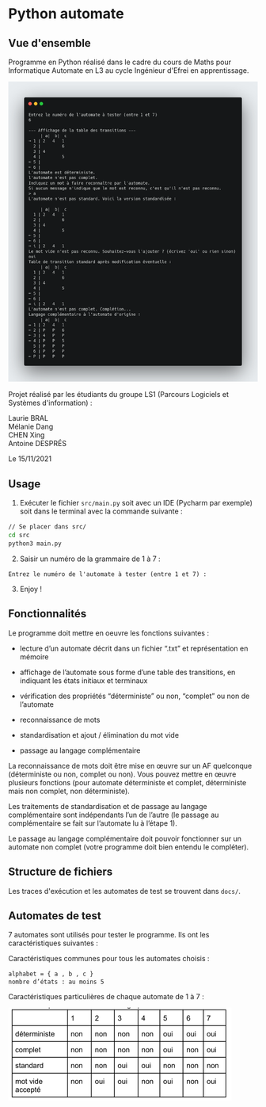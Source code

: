 # Python automate

## Vue d'ensemble

Programme en Python réalisé dans le cadre du cours de Maths pour Informatique Automate en L3 au cycle Ingénieur d'Efrei en apprentissage.

![screenshot](./screenshots/screenshot.png)

Projet réalisé par les étudiants du groupe LS1 (Parcours Logiciels et Systèmes d'information) :

Laurie BRAL \
Mélanie Dang \
CHEN Xing \
Antoine DESPRÉS

Le 15/11/2021

## Usage

1. Exécuter le fichier `src/main.py` soit avec un IDE (Pycharm par exemple) soit dans le terminal avec la commande suivante :

```bash
// Se placer dans src/
cd src
python3 main.py
```

2. Saisir un numéro de la grammaire de 1 à 7 :

```
Entrez le numéro de l'automate à tester (entre 1 et 7) :
```

3. Enjoy !

## Fonctionnalités

Le programme doit mettre en oeuvre les fonctions suivantes :

- lecture d’un automate décrit dans un fichier “.txt” et représentation en mémoire

- affichage de l’automate sous forme d’une table des transitions, en indiquant les états
  initiaux et terminaux

- vérification des propriétés “déterministe” ou non, “complet” ou non de l’automate

- reconnaissance de mots

- standardisation et ajout / élimination du mot vide

- passage au langage complémentaire

La reconnaissance de mots doit être mise en œuvre sur un AF quelconque (déterministe ou
non, complet ou non). Vous pouvez mettre en œuvre plusieurs fonctions (pour automate
déterministe et complet, déterministe mais non complet, non déterministe).

Les traitements de standardisation et de passage au langage complémentaire sont
indépendants l’un de l’autre (le passage au complémentaire se fait sur l’automate lu à
l’étape 1).

Le passage au langage complémentaire doit pouvoir fonctionner sur un automate non
complet (votre programme doit bien entendu le compléter).

## Structure de fichiers

Les traces d'exécution et les automates de test se trouvent dans `docs/`.

## Automates de test

7 automates sont utilisés pour tester le programme. Ils ont les caractéristiques suivantes :

Caractéristiques communes pour tous les automates choisis :

```
alphabet = { a , b , c }
nombre d’états : au moins 5
```

Caractéristiques particulières de chaque automate de 1 à 7 :

![caracteristiques particulieres](./docs/images/tableau-caracteristique-particuliere.png)
